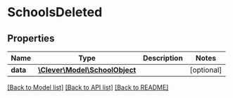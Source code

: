 # SchoolsDeleted

## Properties
Name | Type | Description | Notes
------------ | ------------- | ------------- | -------------
**data** | [**\Clever\Model\SchoolObject**](SchoolObject.md) |  | [optional] 

[[Back to Model list]](../README.md#documentation-for-models) [[Back to API list]](../README.md#documentation-for-api-endpoints) [[Back to README]](../README.md)


